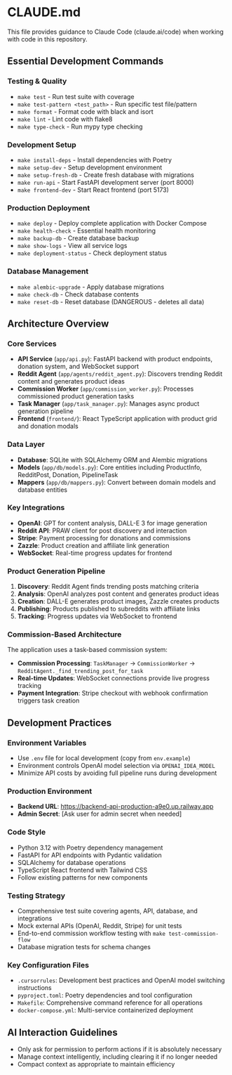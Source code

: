 # CLAUDE.md

This file provides guidance to Claude Code (claude.ai/code) when working with code in this repository.

## Essential Development Commands

### Testing & Quality
- `make test` - Run test suite with coverage
- `make test-pattern <test_path>` - Run specific test file/pattern
- `make format` - Format code with black and isort
- `make lint` - Lint code with flake8
- `make type-check` - Run mypy type checking

### Development Setup
- `make install-deps` - Install dependencies with Poetry
- `make setup-dev` - Setup development environment
- `make setup-fresh-db` - Create fresh database with migrations
- `make run-api` - Start FastAPI development server (port 8000)
- `make frontend-dev` - Start React frontend (port 5173)

### Production Deployment
- `make deploy` - Deploy complete application with Docker Compose
- `make health-check` - Essential health monitoring
- `make backup-db` - Create database backup
- `make show-logs` - View all service logs
- `make deployment-status` - Check deployment status

### Database Management
- `make alembic-upgrade` - Apply database migrations
- `make check-db` - Check database contents
- `make reset-db` - Reset database (DANGEROUS - deletes all data)

## Architecture Overview

### Core Services
- **API Service** (`app/api.py`): FastAPI backend with product endpoints, donation system, and WebSocket support
- **Reddit Agent** (`app/agents/reddit_agent.py`): Discovers trending Reddit content and generates product ideas
- **Commission Worker** (`app/commission_worker.py`): Processes commissioned product generation tasks
- **Task Manager** (`app/task_manager.py`): Manages async product generation pipeline
- **Frontend** (`frontend/`): React TypeScript application with product grid and donation modals

### Data Layer
- **Database**: SQLite with SQLAlchemy ORM and Alembic migrations
- **Models** (`app/db/models.py`): Core entities including ProductInfo, RedditPost, Donation, PipelineTask
- **Mappers** (`app/db/mappers.py`): Convert between domain models and database entities

### Key Integrations
- **OpenAI**: GPT for content analysis, DALL-E 3 for image generation
- **Reddit API**: PRAW client for post discovery and interaction
- **Stripe**: Payment processing for donations and commissions
- **Zazzle**: Product creation and affiliate link generation
- **WebSocket**: Real-time progress updates for frontend

### Product Generation Pipeline
1. **Discovery**: Reddit Agent finds trending posts matching criteria
2. **Analysis**: OpenAI analyzes post content and generates product ideas
3. **Creation**: DALL-E generates product images, Zazzle creates products
4. **Publishing**: Products published to subreddits with affiliate links
5. **Tracking**: Progress updates via WebSocket to frontend

### Commission-Based Architecture
The application uses a task-based commission system:
- **Commission Processing**: `TaskManager` → `CommissionWorker` → `RedditAgent._find_trending_post_for_task`
- **Real-time Updates**: WebSocket connections provide live progress tracking
- **Payment Integration**: Stripe checkout with webhook confirmation triggers task creation

## Development Practices

### Environment Variables
- Use `.env` file for local development (copy from `env.example`)
- Environment controls OpenAI model selection via `OPENAI_IDEA_MODEL`
- Minimize API costs by avoiding full pipeline runs during development

### Production Environment
- **Backend URL**: https://backend-api-production-a9e0.up.railway.app
- **Admin Secret**: [Ask user for admin secret when needed]

### Code Style
- Python 3.12 with Poetry dependency management
- FastAPI for API endpoints with Pydantic validation
- SQLAlchemy for database operations
- TypeScript React frontend with Tailwind CSS
- Follow existing patterns for new components

### Testing Strategy
- Comprehensive test suite covering agents, API, database, and integrations
- Mock external APIs (OpenAI, Reddit, Stripe) for unit tests
- End-to-end commission workflow testing with `make test-commission-flow`
- Database migration tests for schema changes

### Key Configuration Files
- `.cursorrules`: Development best practices and OpenAI model switching instructions
- `pyproject.toml`: Poetry dependencies and tool configuration
- `Makefile`: Comprehensive command reference for all operations
- `docker-compose.yml`: Multi-service containerized deployment

## AI Interaction Guidelines
- Only ask for permission to perform actions if it is absolutely necessary
- Manage context intelligently, including clearing it if no longer needed
- Compact context as appropriate to maintain efficiency